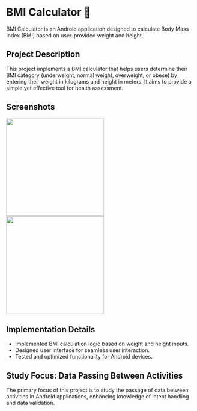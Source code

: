 # BMI Calculator 🌟

BMI Calculator is an Android application designed to calculate Body Mass Index (BMI) based on user-provided weight and height.

## Project Description
This project implements a BMI calculator that helps users determine their BMI category (underweight, normal weight, overweight, or obese) by entering their weight in kilograms and height in meters. It aims to provide a simple yet effective tool for health assessment.

## Screenshots
<img src="https://github.com/leoschwedler/BMI-CALCULATOR-2.0/assets/77402907/a5149c1e-5623-4452-99d0-763601aaa07d" width="260"/>
<img src="https://github.com/leoschwedler/BMI-CALCULATOR-2.0/assets/77402907/ad142519-c2f9-4458-87b2-b2df04719da8" width="260"/>

## Implementation Details
- Implemented BMI calculation logic based on weight and height inputs.
- Designed user interface for seamless user interaction.
- Tested and optimized functionality for Android devices.

## Study Focus: Data Passing Between Activities
The primary focus of this project is to study the passage of data between activities in Android applications, enhancing knowledge of intent handling and data validation.


